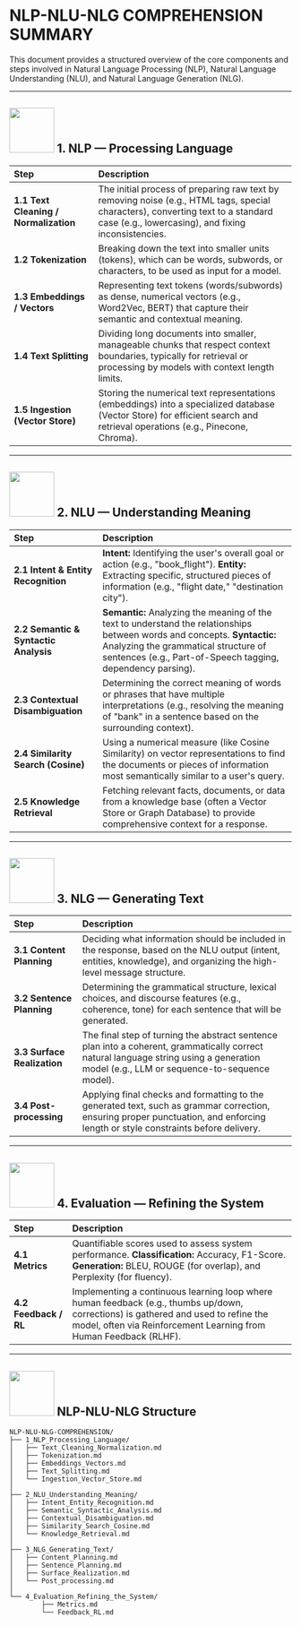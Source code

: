 # NLP-NLU-NLG COMPREHENSION SUMMARY

This document provides a structured overview of the core components and steps involved in Natural Language Processing (NLP), Natural Language Understanding (NLU), and Natural Language Generation (NLG).

---

## <img src="https://cdn-icons-png.flaticon.com/512/1713/1713860.png" width="80"/> 1. NLP — Processing Language

| Step | Description |
| :--- | :--- |
| **1.1 Text Cleaning / Normalization** | The initial process of preparing raw text by removing noise (e.g., HTML tags, special characters), converting text to a standard case (e.g., lowercasing), and fixing inconsistencies. |
| **1.2 Tokenization** | Breaking down the text into smaller units (tokens), which can be words, subwords, or characters, to be used as input for a model. |
| **1.3 Embeddings / Vectors** | Representing text tokens (words/subwords) as dense, numerical vectors (e.g., Word2Vec, BERT) that capture their semantic and contextual meaning. |
| **1.4 Text Splitting** | Dividing long documents into smaller, manageable chunks that respect context boundaries, typically for retrieval or processing by models with context length limits. |
| **1.5 Ingestion (Vector Store)** | Storing the numerical text representations (embeddings) into a specialized database (Vector Store) for efficient search and retrieval operations (e.g., Pinecone, Chroma). |

---

## <img src="https://cdn-icons-png.flaticon.com/512/6062/6062503.png" width="80"/> 2. NLU — Understanding Meaning

| Step | Description |
| :--- | :--- |
| **2.1 Intent & Entity Recognition** | **Intent:** Identifying the user's overall goal or action (e.g., "book\_flight"). **Entity:** Extracting specific, structured pieces of information (e.g., "flight date," "destination city"). |
| **2.2 Semantic & Syntactic Analysis** | **Semantic:** Analyzing the meaning of the text to understand the relationships between words and concepts. **Syntactic:** Analyzing the grammatical structure of sentences (e.g., Part-of-Speech tagging, dependency parsing). |
| **2.3 Contextual Disambiguation** | Determining the correct meaning of words or phrases that have multiple interpretations (e.g., resolving the meaning of "bank" in a sentence based on the surrounding context). |
| **2.4 Similarity Search (Cosine)** | Using a numerical measure (like Cosine Similarity) on vector representations to find the documents or pieces of information most semantically similar to a user's query. |
| **2.5 Knowledge Retrieval** | Fetching relevant facts, documents, or data from a knowledge base (often a Vector Store or Graph Database) to provide comprehensive context for a response. |

---

## <img src="https://cdn-icons-png.flaticon.com/512/10087/10087719.png" width="80"/> 3. NLG — Generating Text

| Step | Description |
| :--- | :--- |
| **3.1 Content Planning** | Deciding what information should be included in the response, based on the NLU output (intent, entities, knowledge), and organizing the high-level message structure. |
| **3.2 Sentence Planning** | Determining the grammatical structure, lexical choices, and discourse features (e.g., coherence, tone) for each sentence that will be generated. |
| **3.3 Surface Realization** | The final step of turning the abstract sentence plan into a coherent, grammatically correct natural language string using a generation model (e.g., LLM or sequence-to-sequence model). |
| **3.4 Post-processing** | Applying final checks and formatting to the generated text, such as grammar correction, ensuring proper punctuation, and enforcing length or style constraints before delivery. |

---

## <img src="https://cdn-icons-png.flaticon.com/512/2550/2550820.png" width="80"/> 4. Evaluation — Refining the System

| Step | Description |
| :--- | :--- |
| **4.1 Metrics** | Quantifiable scores used to assess system performance. **Classification:** Accuracy, F1-Score. **Generation:** BLEU, ROUGE (for overlap), and Perplexity (for fluency). |
| **4.2 Feedback / RL** | Implementing a continuous learning loop where human feedback (e.g., thumbs up/down, corrections) is gathered and used to refine the model, often via Reinforcement Learning from Human Feedback (RLHF). |

---

## <img src="https://cdn-icons-png.flaticon.com/512/18310/18310876.png" width="80"/> NLP-NLU-NLG Structure 

```
NLP-NLU-NLG-COMPREHENSION/
├── 1_NLP_Processing_Language/
│   ├── Text_Cleaning_Normalization.md
│   ├── Tokenization.md
│   ├── Embeddings_Vectors.md
│   ├── Text_Splitting.md
│   └── Ingestion_Vector_Store.md
│
├── 2_NLU_Understanding_Meaning/
│   ├── Intent_Entity_Recognition.md
│   ├── Semantic_Syntactic_Analysis.md
│   ├── Contextual_Disambiguation.md
│   ├── Similarity_Search_Cosine.md
│   └── Knowledge_Retrieval.md
│
├── 3_NLG_Generating_Text/
│   ├── Content_Planning.md
│   ├── Sentence_Planning.md
│   ├── Surface_Realization.md
│   └── Post_processing.md
│
└── 4_Evaluation_Refining_the_System/
        ├── Metrics.md
        └── Feedback_RL.md

```
